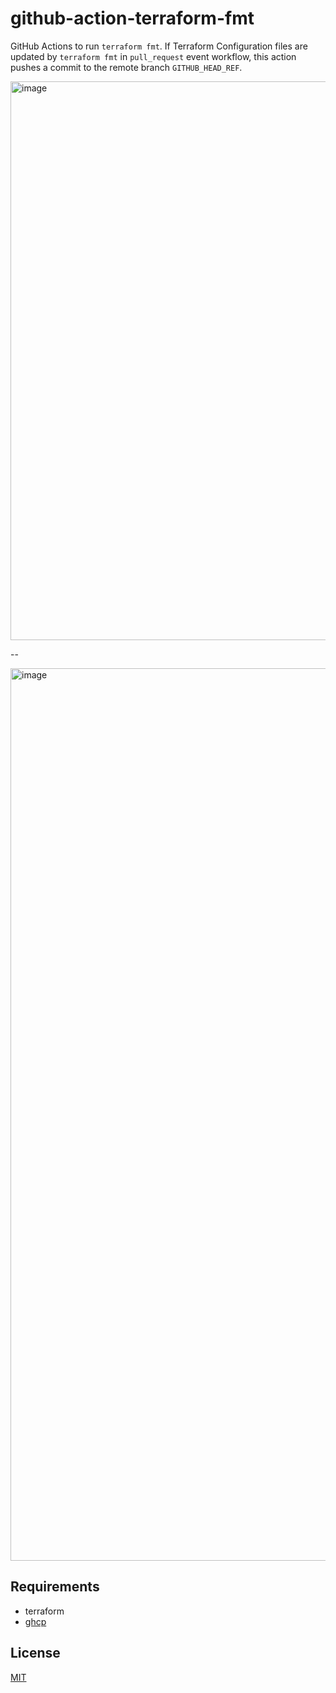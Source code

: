 # github-action-terraform-fmt

GitHub Actions to run `terraform fmt`.
If Terraform Configuration files are updated by `terraform fmt` in `pull_request` event workflow, this action pushes a commit to the remote branch `GITHUB_HEAD_REF`.

<img width="894" alt="image" src="https://user-images.githubusercontent.com/13323303/155866979-52dd2e6f-9885-4af1-bac0-abd1280fdea5.png">

--

<img width="1428" alt="image" src="https://user-images.githubusercontent.com/13323303/155866989-8cbcd50e-4764-4f47-a50f-102d04a04f89.png">

## Requirements

* terraform
* [ghcp](https://github.com/int128/ghcp)

## License

[MIT](LICENSE)
